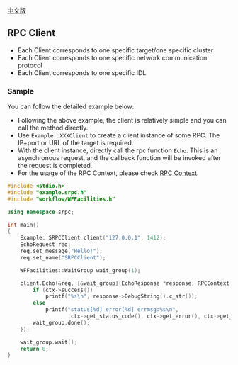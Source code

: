 [中文版](/docs/tutorial-04-client.md)

## RPC Client

- Each Client corresponds to one specific target/one specific cluster
- Each Client corresponds to one specific network communication protocol
- Each Client corresponds to one specific IDL

### Sample

You can follow the detailed example below:

- Following the above example, the client is relatively simple and you can call the method directly.
- Use `Example::XXXClient` to create a client instance of some RPC. The IP+port or URL of the target is required.
- With the client instance, directly call the rpc function `Echo`. This is an asynchronous request, and the callback function will be invoked after the request is completed.
- For the usage of the RPC Context, please check [RPC Context](/docs/en/rpc.md#rpc-context).

~~~cpp
#include <stdio.h>
#include "example.srpc.h"
#include "workflow/WFFacilities.h"

using namespace srpc;

int main()
{
    Example::SRPCClient client("127.0.0.1", 1412);
    EchoRequest req;
    req.set_message("Hello!");
    req.set_name("SRPCClient");

    WFFacilities::WaitGroup wait_group(1);

    client.Echo(&req, [&wait_group](EchoResponse *response, RPCContext *ctx) {
        if (ctx->success())
            printf("%s\n", response->DebugString().c_str());
        else
            printf("status[%d] error[%d] errmsg:%s\n",
                    ctx->get_status_code(), ctx->get_error(), ctx->get_errmsg());
        wait_group.done();
    });

    wait_group.wait();
    return 0;
}
~~~

